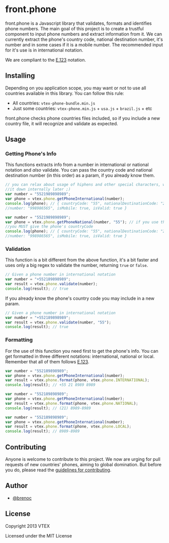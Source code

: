 # front.phone

front.phone is a Javascript library that validates, formats and identifies phone numbers. The main goal of this project is to create a trustful component to input phone numbers and extract information from it. We can currently extract the phone's country code, national destination number, it's number and in some cases if it is a mobile number. The recommended input for it's use is in international notation. 

We are compliant to the [E.123](http://en.wikipedia.org/wiki/E.123) notation.

## Installing

Depending on you application scope, you may want or not to use all countries available in this library. You can follow this rule:

- All countries: `vtex-phone-bundle.min.js`
- Just some countries: `vtex-phone.min.js` + `usa.js` + `brazil.js` + etc

front.phone checks phone countries files included, so if you include a new country file, it will recognize and validate as expected.

## Usage

### Getting Phone's Info

This functions extracts info from a number in international or national notation and *also* validate. You can pass the country code and national destination number (in this order) as a param, if you already know them.

```javascript
// you can relax about usage of hiphens and other special characters, we'll strip 
//it down internally later ;)
var number = "5521989898989";
var phone = vtex.phone.getPhoneInternational(number); 
console.log(phone); // { countryCode: "55", nationalDestinationCode: "21", 
//number: "998986565", isMobile: true, isValid: true }
```

```javascript
var number = "5521989898989";
var phone = vtex.phone.getPhoneNational(number, "55"); // if you use this function,
//you MUST give the phone's countryCode
console.log(phone); // { countryCode: "55", nationalDestinationCode: "21",
//number: "998986565", isMobile: true, isValid: true }
```

### Validation

This function is a bit different from the above function, it's a bit faster and uses only a big regex to validate the number, returning `true` or `false`.

```javascript
// Given a phone number in international notation
var number = "+552189898989";
var result = vtex.phone.validate(number);
console.log(result); // true
```

If you already know the phone's country code you may include in a new param.

```javascript
// Given a phone number in international notation
var number = "+552189898989";
var result = vtex.phone.validate(number, "55");
console.log(result); // true
```

### Formatting

For the use of this function you need first to get the phone's info. You can get formatted in three different notations: international, national or local. Remember that all of them follows [E.123](http://en.wikipedia.org/wiki/E.123).

```javascript
var number = "552189898989";
var phone = vtex.phone.getPhoneInternational(number); 
var result = vtex.phone.format(phone, vtex.phone.INTERNATIONAL);
console.log(result); // +55 21 8989 8989
```

```javascript
var number = "552189898989";
var phone = vtex.phone.getPhoneInternational(number); 
var result = vtex.phone.format(phone, vtex.phone.NATIONAL);
console.log(result); // (21) 8989-8989
```

```javascript
var number = "552189898989";
var phone = vtex.phone.getPhoneInternational(number); 
var result = vtex.phone.format(phone, vtex.phone.LOCAL);
console.log(result); // 8989-8989
```

## Contributing

Anyone is welcome to contribute to this project.
We now are urging for pull requests of new countries' phones, aiming to global domination.
But before you do, please read the [guidelines for contributing](CONTRIBUTING.md).

## Author

* [@brenoc](https://github.com/brenoc)

## License

Copyright 2013 VTEX

Licensed under the MIT License
